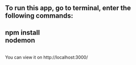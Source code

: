 To run this app, go to terminal, enter the following commands: <br>
---------------
npm install
<br>
nodemon
<br>
---------------
<br>
You can view it on http://localhost:3000/
